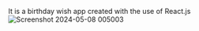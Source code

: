 It is a birthday wish app created with the use of React.js
![Screenshot 2024-05-08 005003](https://github.com/Prakhar574/Birthday-wish-app/assets/114691344/02f6a4a4-7cc9-4185-8d87-e46f7d75f1c3)


